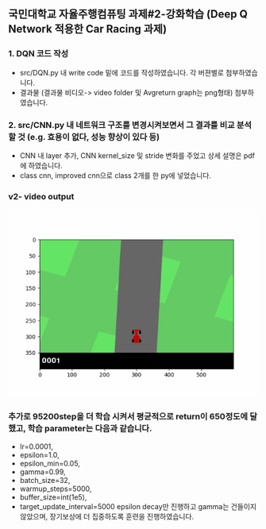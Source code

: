## 국민대학교 자율주행컴퓨팅 과제#2-강화학습 (Deep Q Network 적용한 Car Racing 과제)

### 1. DQN 코드 작성
 - src/DQN.py 내 write code 밑에 코드를 작성하였습니다. 각 버젼별로 첨부하였습니다.
 - 결과물 (결과물 비디오-> video folder 및 Avgreturn graph는 png형태) 첨부하였습니다.   

### 2. src/CNN.py 내 네트워크 구조를 변경시켜보면서 그 결과를 비교 분석 할 것 (e.g. 효용이 없다, 성능 향상이 있다 등)
 - CNN 내 layer 추가, CNN kernel_size 및 stride 변화를 주었고 상세 설명은 pdf에 하였습니다.
 - class cnn, improved cnn으로 class 2개를 한 py에 넣었습니다. 
   
### v2- video output
![Video](https://github.com/kimmyeongjune/reinforcement_learning-HW2/blob/master/v2_video/car_racing_v2_30%2C000_first.gif?raw=true)

### 추가로 95200step을 더 학습 시켜서 평균적으로 return이 650정도에 달했고, 학습 parameter는 다음과 같습니다.
 - lr=0.0001,
 - epsilon=1.0,
 - epsilon_min=0.05,
 - gamma=0.99,
 - batch_size=32,
 - warmup_steps=5000,
 - buffer_size=int(1e5),
 - target_update_interval=5000
 epsilon decay만 진행하고 gamma는 건들이지 않았으며, 장기보상에 더 집중하도록 훈련을 진행하였습니다.
